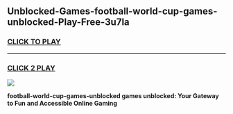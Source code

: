 
## Unblocked-Games-football-world-cup-games-unblocked-Play-Free-3u7la
<h3>
<a href="https://premium76.site?title=football-world-cup-games-unblocked&ref=18A1">CLICK TO PLAY</a></h3>
<hr>

<h3>
<a href="https://premium76.site?title=football-world-cup-games-unblocked&ref=18A1">CLICK 2 PLAY</a>
  
</h3>

<a href="https://premium76.site?title=football-world-cup-games-unblocked&ref=18A1"><img src="https://clearcache.store/games.png"></a>


**football-world-cup-games-unblocked games unblocked: Your Gateway to Fun and Accessible Online Gaming**
